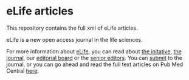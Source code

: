 eLife articles
==============

This repository contains the full xml of eLife articles.

eLife is a new open access journal in the life sciences. 

For more information about [eLife][el], you can read about [the initative][eli], [the journal][elj], our 
[editorial board][elb] or the [senior editors][els]. You can [submit][sub] to the journal, or you can go ahead and 
read the full text articles on Pub Med Central [here][pmc].


[el]: http://www.elifesciences.org/
[eli]: http://www.elifesciences.org/about/
[elj]: http://www.elifesciences.org/the-journal/
[elb]: http://www.elifesciences.org/about/elife-community/reviewing-editors/
[els]: http://www.elifesciences.org/about/elife-community/editorial-leadership/
[sub]: http://submit.elifesciences.org/cgi-bin/main.plex
[pmc]: http://www.ncbi.nlm.nih.gov/pmc/issues/214921/
